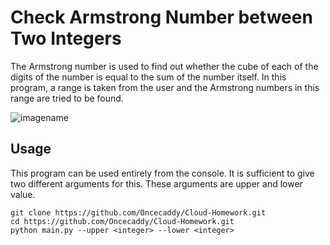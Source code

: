 # Check Armstrong Number between Two Integers

The Armstrong number is used to find out whether the cube of each of the digits of the number is equal to the sum of the number itself. In this program, a range is taken from the user and the Armstrong numbers in this range are tried to be found.

![imagename](https://prepinsta.com/wp-content/uploads/2022/01/Artboard-%E2%80%93-15.webp)

## Usage

This program can be used entirely from the console. It is sufficient to give two different arguments for this. These arguments are upper and lower value.

```
git clone https://github.com/Oncecaddy/Cloud-Homework.git
cd https://github.com/Oncecaddy/Cloud-Homework.git
python main.py --upper <integer> --lower <integer>
